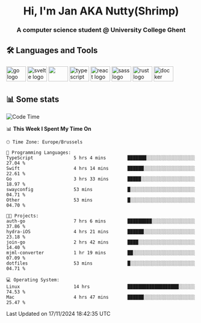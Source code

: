 <h1 align="center">Hi, I'm Jan AKA Nutty(Shrimp)</h1>
<h3 align="center">A computer science student @ University College Ghent</h3>

<h2 align="left">🛠️ Languages and Tools</h2>

###

<div align="left">
  <img src="https://cdn.jsdelivr.net/gh/devicons/devicon/icons/go/go-original.svg" height="40" width="52" alt="go logo"  />
  <img src="https://cdn.jsdelivr.net/gh/devicons/devicon@latest/icons/svelte/svelte-original.svg"  height="40" width="52" alt="svelte logo" />
  <img src="https://cdn.jsdelivr.net/gh/devicons/devicon@latest/icons/tailwindcss/tailwindcss-original.svg" height="40" width="52" />
  <img src="https://cdn.jsdelivr.net/gh/devicons/devicon/icons/typescript/typescript-original.svg" height="40" width="52" alt="typescript logo"  />
  <img src="https://cdn.jsdelivr.net/gh/devicons/devicon/icons/react/react-original.svg" height="40" width="52" alt="react logo"  />
  <img src="https://cdn.jsdelivr.net/gh/devicons/devicon/icons/sass/sass-original.svg" height="40" width="52" alt="sass logo"  />
  <img src="https://cdn.jsdelivr.net/gh/devicons/devicon@latest/icons/rust/rust-original.svg" height="40" width="52" alt="rust logo" />
  <img src="https://cdn.jsdelivr.net/gh/devicons/devicon/icons/docker/docker-original.svg" height="40" width="52" alt="docker logo"  />
</div>

<h2>📊 Some stats</h2>

<!--START_SECTION:waka-->
![Code Time](http://img.shields.io/badge/Code%20Time-5%2C256%20hrs%2031%20mins-blue)

📊 **This Week I Spent My Time On** 

```text
🕑︎ Time Zone: Europe/Brussels

💬 Programming Languages: 
TypeScript               5 hrs 4 mins        ███████░░░░░░░░░░░░░░░░░░   27.04 % 
Swift                    4 hrs 14 mins       ██████░░░░░░░░░░░░░░░░░░░   22.61 % 
Go                       3 hrs 33 mins       █████░░░░░░░░░░░░░░░░░░░░   18.97 % 
swayconfig               53 mins             █░░░░░░░░░░░░░░░░░░░░░░░░   04.71 % 
Other                    53 mins             █░░░░░░░░░░░░░░░░░░░░░░░░   04.70 % 

🐱‍💻 Projects: 
auth-go                  7 hrs 6 mins        █████████░░░░░░░░░░░░░░░░   37.86 % 
hydra-iOS                4 hrs 21 mins       ██████░░░░░░░░░░░░░░░░░░░   23.18 % 
join-go                  2 hrs 42 mins       ████░░░░░░░░░░░░░░░░░░░░░   14.40 % 
mjml-converter           1 hr 19 mins        ██░░░░░░░░░░░░░░░░░░░░░░░   07.09 % 
dotfiles                 53 mins             █░░░░░░░░░░░░░░░░░░░░░░░░   04.71 % 

💻 Operating System: 
Linux                    14 hrs              ███████████████████░░░░░░   74.53 % 
Mac                      4 hrs 47 mins       ██████░░░░░░░░░░░░░░░░░░░   25.47 % 
```


 Last Updated on 17/11/2024 18:42:35 UTC
<!--END_SECTION:waka-->
